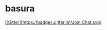 # basura
[![Gitter](https://badges.gitter.im/Join Chat.svg)](https://gitter.im/conesa/basura?utm_source=badge&utm_medium=badge&utm_campaign=pr-badge&utm_content=badge)